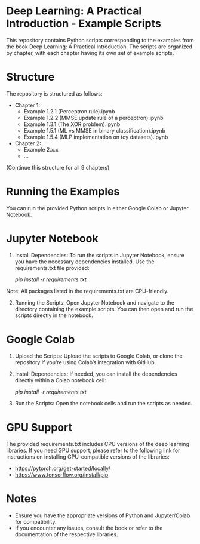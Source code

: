 # Deep Learning: A Practical Introduction - Example Scripts
This repository contains Python scripts corresponding to the examples from the book Deep Learning: A Practical Introduction. The scripts are organized by chapter, with each chapter having its own set of example scripts.
# Structure
The repository is structured as follows:
- Chapter 1:
    - Example 1.2.1 (Perceptron rule).ipynb
    - Example 1.2.2 (MMSE update rule of a perceptron).ipynb
    - Example 1.3.1 (The XOR problem).ipynb
    - Example 1.5.1 (ML vs MMSE in binary classification).ipynb
    - Example 1.5.4 (MLP implementation on toy datasets).ipynb
- Chapter 2:
    - Example 2.x.x
    - ...

(Continue this structure for all 9 chapters)
# Running the Examples
You can run the provided Python scripts in either Google Colab or Jupyter Notebook.
# Jupyter Notebook
1.	Install Dependencies: To run the scripts in Jupyter Notebook, ensure you have the necessary dependencies installed. Use the requirements.txt file provided:

  	*pip install -r requirements.txt*
  	
Note: All packages listed in the requirements.txt are CPU-friendly.

2.	Running the Scripts: Open Jupyter Notebook and navigate to the directory containing the example scripts. You can then open and run the scripts directly in the notebook.
# Google Colab
1.	Upload the Scripts: Upload the scripts to Google Colab, or clone the repository if you're using Colab’s integration with GitHub.
2.	Install Dependencies: If needed, you can install the dependencies directly within a Colab notebook cell:

  	*pip install -r requirements.txt*
  	
4.	Run the Scripts: Open the notebook cells and run the scripts as needed.
# GPU Support
The provided requirements.txt includes CPU versions of the deep learning libraries. If you need GPU support, please refer to the following link for instructions on installing GPU-compatible versions of the libraries:
- https://pytorch.org/get-started/locally/
- https://www.tensorflow.org/install/pip
# Notes
- Ensure you have the appropriate versions of Python and Jupyter/Colab for compatibility.
- If you encounter any issues, consult the book or refer to the documentation of the respective libraries.


